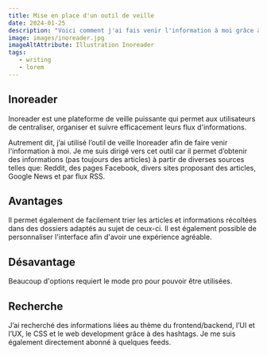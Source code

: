 ```yaml
---
title: Mise en place d'un outil de veille
date: 2024-01-25
description: "Voici comment j'ai fais venir l'information à moi grâce à Inoreader et pourquoi j'ai décidé d'utiliser cet outil."
image: images/inoreader.jpg
imageAltAttribute: Illustration Inoreader
tags:
   - writing 
   - lorem 
---
```


## Inoreader
Inoreader est une plateforme de veille puissante qui permet aux utilisateurs de centraliser, organiser et suivre efficacement leurs flux d'informations. 

Autrement dit, j’ai utilisé l’outil de veille Inoreader afin de faire venir l'information à moi. Je me suis dirigé vers cet outil car il permet d’obtenir des informations (pas toujours des articles) à partir de diverses sources telles que: Reddit, des pages Facebook, divers sites proposant des articles, Google News et par flux RSS. 

## Avantages
Il permet également de facilement trier les articles et informations récoltées dans des dossiers adaptés au sujet de ceux-ci. Il est également possible de personnaliser l'interface afin d'avoir une expérience agréable.

## Désavantage
Beaucoup d'options requiert le mode pro pour pouvoir être utilisées.

## Recherche
J’ai recherché des informations liées au thème du frontend/backend, l’UI et l’UX, le CSS et le web development grâce à des hashtags. Je me suis également directement abonné à quelques feeds.

